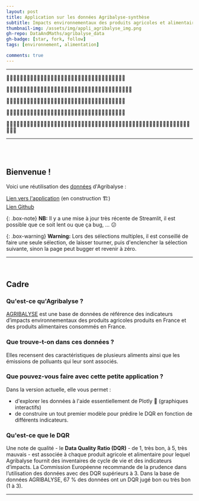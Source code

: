 ```yaml
---
layout: post
title: Application sur les données Agribalyse-synthèse
subtitle: Impacts environnementaux des produits agricoles et alimentaires en France
thumbnail-img: /assets/img/appli_agribalyse_img.png
gh-repo: DataAndMaths/agribalyse_data
gh-badge: [star, fork, follow]
tags: [environnement, alimentation]

comments: true
---
```


----------------------

🚜🚜🚜🚜🚜🚜🚜🚜🚜🚜🚜🚜🚜🚜🚜🚜🚜🚜🚜🚜🚜🚜🚜🚜🚜🚜🚜🚜🚜🚜🚜🚜🚜🚜🚜  

🍎🍎🍎🍎🍎🍎🍎🍎🍎🍎🍎🍎🍎🍎🍎🍎🍎🍎🍎🍎🍎🍎🍎🍎🍎🍎🍎🍎🍎🍎🍎🍎🍎🍎🍎🍎🍎  

🥐🥐🥐🥐🥐🥐🥐🥐🥐🥐🥐🥐🥐🥐🥐🥐🥐🥐🥐🥐🥐🥐🥐🥐🥐🥐🥐🥐🥐🥐🥐🥐🥐🥐🥐  

🚚🚚🚚🚚🚚🚚🚚🚚🚚🚚🚚🚚🚚🚚🚚🚚🚚🚚🚚🚚🚚🚚🚚🚚🚚🚚🚚🚚🚚🚚🚚🚚🚚🚚🚚  

🍴🍴🍴🍴🍴🍴🍴🍴🍴🍴🍴🍴🍴🍴🍴🍴🍴🍴🍴🍴🍴🍴🍴🍴🍴🍴🍴🍴🍴🍴🍴🍴🍴🍴🍴🍴🍴🍴🍴🍴🍴🍴🍴🍴🍴🍴🍴🍴🍴🍴🍴🍴🍴🍴🍴🍴🍴  

---------------
<br/><br/>



## Bienvenue !

Voici une réutilisation des [données](https://datascience.etalab.studio/dgml/c763b24a-a0fe-4e77-9586-3d5453c631cd) d'Agribalyse :

[Lien vers l'application](https://share.streamlit.io/dataandmaths/agribalyse_data/main/main.py) (en construction 🏗️)   
[Lien Github](https://github.com/DataAndMaths/agribalyse_data)

{: .box-note}
**NB:**  Il y a une mise à jour très récente de Streamlit, il est possible que ce soit lent ou que ça bug, ... 😕

{: .box-warning}
**Warning:** Lors des sélections multiples, il est conseillé de faire une seule sélection, de laisser tourner, puis d'enclencher la sélection suivante, sinon la page peut bugger et revenir à zéro. 


------------------------------------
<br/>

## Cadre

### Qu'est-ce qu'Agribalyse ? 

[AGRIBALYSE](https://doc.agribalyse.fr/documentation/) est une base de données de référence des indicateurs d’impacts environnementaux des produits agricoles produits en France et des produits alimentaires consommés en France. 

### Que trouve-t-on dans ces données ?

Elles recensent des caractéristiques de plusieurs aliments ainsi que les émissions de polluants qui leur sont associés.

### Que pouvez-vous faire avec cette petite application ? 
Dans la version actuelle, elle vous permet :
* d'explorer les données à l'aide essentiellement de Plotly 🙂 (graphiques interactifs)
* de construire un tout premier modèle pour prédire le DQR en fonction de différents indicateurs.

### Qu'est-ce que le DQR

Une note de qualité - le **Data Quality Ratio (DQR)** - de 1, très bon, à 5, très mauvais - est associée à chaque produit agricole et alimentaire pour 
lequel Agribalyse fournit des inventaires de cycle de vie et des indicateurs d’impacts. La Commission Européenne recommande de la prudence dans l’utilisation des données avec des DQR supérieurs à 3. 
Dans la base de données AGRIBALYSE, 67 % des données ont un DQR jugé bon ou très bon (1 à 3).
              
   
 --------------------------  



